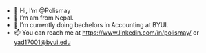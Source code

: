 - 👋 Hi, I’m @Polismay
- 👀 I’m am from Nepal.
- 🌱 I’m currently doing bachelors in Accounting at BYUI.
- 📫 You can reach me at https://www.linkedin.com/in/polismay/ or yad17001@byui.edu

<!---
Polismay/Polismay is a ✨ special ✨ repository because its `README.md` (this file) appears on your GitHub profile.
You can click the Preview link to take a look at your changes.
--->
